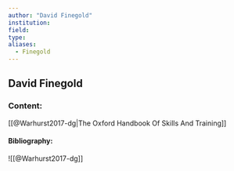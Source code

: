 ```yaml
---
author: "David Finegold"
institution:
field:
type:
aliases:
  - Finegold
---
```


## David Finegold

### Content:
[[@Warhurst2017-dg|The Oxford Handbook Of Skills And Training]]

#### Bibliography:

![[@Warhurst2017-dg]]